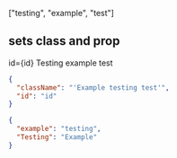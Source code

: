 ["testing", "example", "test"]

## sets class and prop
id={id} Testing example test

```json expected */
{
  "className": "'Example testing test'",
  "id": "id"
}
```

```json renameMap */
{
  "example": "testing",
  "Testing": "Example"
}
```
